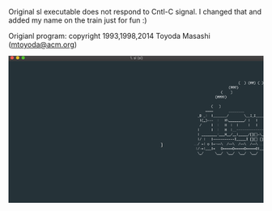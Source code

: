 Original sl executable does not respond to Cntl-C signal. I changed that and added my name on the train just for fun :)



Origianl program: copyright 1993,1998,2014 Toyoda Masashi (mtoyoda@acm.org)

![](my-demo.gif)
